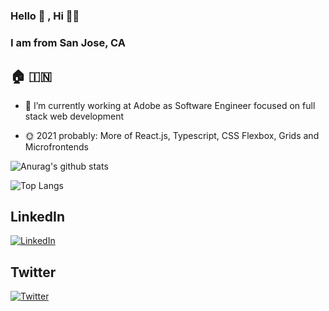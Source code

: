### Hello 👋 , Hi 🙏🏻
### I am from San Jose, CA  
## 🏠 🇮🇳

- 🌴 I’m currently working at Adobe as Software Engineer focused on full stack web development

- 🌞 2021 probably: More of React.js, Typescript, CSS Flexbox, Grids and Microfrontends

![Anurag's github stats](https://github-readme-stats.vercel.app/api?username=nagarakesh4&show_icons=true&theme=radical) 

![Top Langs](https://github-readme-stats.vercel.app/api/top-langs/?username=nagarakesh4&layout=compact)

## LinkedIn
[![LinkedIn](https://i.imgur.com/3GY2eJw.png)](https://www.linkedin.com/in/venkatabuddhiraju/)

## Twitter
[![Twitter](https://i.imgur.com/SnM7J4Q.png)](https://twitter.com/nagarakesh4)
